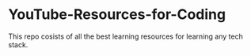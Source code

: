 # YouTube-Resources-for-Coding
This repo cosists of all the best learning resources for learning any tech stack.
